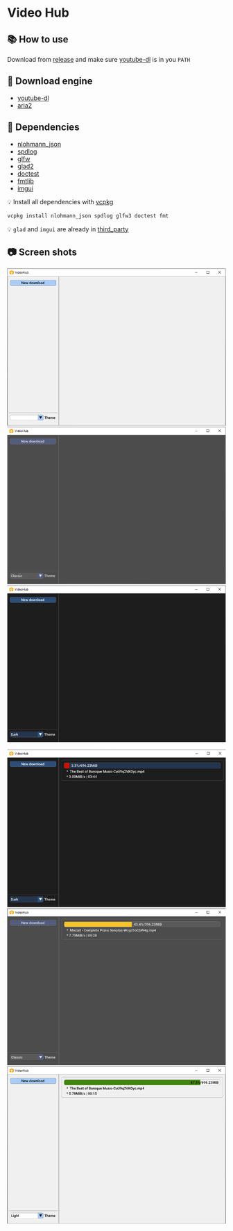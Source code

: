 # Video Hub

## :books: How to use

Download from [release](https://github.com/maidamai0/videoHub/releases) and make sure [youtube-dl](https://github.com/ytdl-org/youtube-dl) is in you `PATH`

## :rocket: Download engine

* [youtube-dl](https://github.com/ytdl-org/youtube-dl)
* [aria2](https://github.com/aria2/aria2)

## :hammer: Dependencies

* [nlohmann_json](https://github.com/nlohmann/json)
* [spdlog](https://github.com/gabime/spdlog)
* [glfw](https://github.com/glfw/glfw)
* [glad2](https://github.com/Dav1dde/glad/tree/glad2)
* [doctest](https://github.com/onqtam/doctest)
* [fmtlib](https://github.com/fmtlib/fmt)
* [imgui](https://github.com/ocornut/imgui)

:bulb: Install all dependencies with [vcpkg](https://github.com/microsoft/vcpkg)

```cmd
vcpkg install nlohmann_json spdlog glfw3 doctest fmt
```

:bulb: `glad` and `imgui` are already in [third_party](third_party/)

## :camera: Screen shots

![Light theme](screen_shots/light_theme.png)
![Light theme](screen_shots/classical_theme.png)
![Light theme](screen_shots/dark_theme.png)

![Downloading red](screen_shots/downloading_red.png)
![Downloading yellow](screen_shots/downloading_yellow.png)
![Downloading green](screen_shots/downloading_green.png)